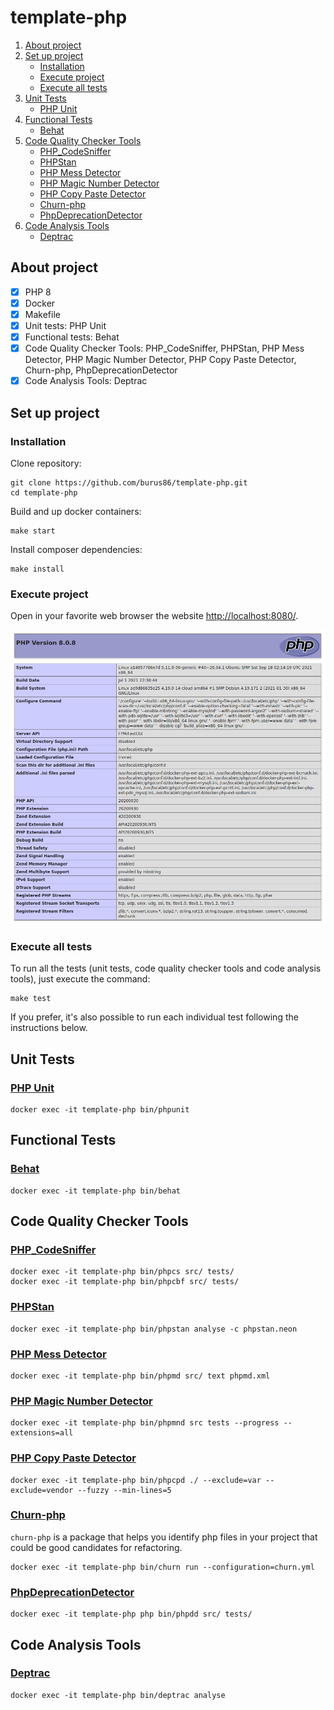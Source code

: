 # template-php

1. [About project](#about-project)
1. [Set up project](#set-up-project)
   * [Installation](#installation)
   * [Execute project](#execute-project)
   * [Execute all tests](#execute-all-tests)
1. [Unit Tests](#unit-tests)
   * [PHP Unit](#php-unit)
1. [Functional Tests](#functional-tests)
    * [Behat](#behat)
1. [Code Quality Checker Tools](#code-quality-checker-tools)
   * [PHP_CodeSniffer](#php_codesniffer)
   * [PHPStan](#phpstan)
   * [PHP Mess Detector](#php-mess-detector)
   * [PHP Magic Number Detector](#php-magic-number-detector)
   * [PHP Copy Paste Detector](#php-copy-paste-detector)
   * [Churn-php](#churn-php)
   * [PhpDeprecationDetector](#PhpDeprecationDetector)
1. [Code Analysis Tools](#code-analysis-tools)
   * [Deptrac](#deptrac)

## About project
- [x] PHP 8
- [x] Docker
- [x] Makefile
- [x] Unit tests: PHP Unit
- [x] Functional tests: Behat
- [x] Code Quality Checker Tools: PHP_CodeSniffer, PHPStan, PHP Mess Detector, PHP Magic Number Detector, PHP Copy Paste Detector, Churn-php, PhpDeprecationDetector
- [x] Code Analysis Tools: Deptrac

## Set up project

### Installation

Clone repository:

    git clone https://github.com/burus86/template-php.git
    cd template-php

Build and up docker containers:

    make start

Install composer dependencies:

    make install

### Execute project

Open in your favorite web browser the website [http://localhost:8080/](http://localhost:8080/).

![Captura](public/images/phpinfo.png)

### Execute all tests

To run all the tests (unit tests, code quality checker tools and code analysis tools), just execute the command:

    make test

If you prefer, it's also possible to run each individual test following the instructions below.

## Unit Tests

### [PHP Unit](https://github.com/sebastianbergmann/phpunit)

    docker exec -it template-php bin/phpunit

## Functional Tests

### [Behat](https://github.com/Behat/Behat)

    docker exec -it template-php bin/behat

## Code Quality Checker Tools

### [PHP_CodeSniffer](https://github.com/squizlabs/php_codesniffer)

    docker exec -it template-php bin/phpcs src/ tests/
    docker exec -it template-php bin/phpcbf src/ tests/

### [PHPStan](https://github.com/phpstan/phpstan)

    docker exec -it template-php bin/phpstan analyse -c phpstan.neon

### [PHP Mess Detector](https://github.com/phpmd/phpmd)

    docker exec -it template-php bin/phpmd src/ text phpmd.xml

### [PHP Magic Number Detector](https://github.com/povils/phpmnd)

    docker exec -it template-php bin/phpmnd src tests --progress --extensions=all

### [PHP Copy Paste Detector](https://github.com/sebastianbergmann/phpcpd)

    docker exec -it template-php bin/phpcpd ./ --exclude=var --exclude=vendor --fuzzy --min-lines=5

### [Churn-php](https://github.com/bmitch/churn-php)

`churn-php` is a package that helps you identify php files in your project that could be good candidates for refactoring.

    docker exec -it template-php bin/churn run --configuration=churn.yml

### [PhpDeprecationDetector](https://github.com/wapmorgan/PhpDeprecationDetector)

    docker exec -it template-php php bin/phpdd src/ tests/

## Code Analysis Tools

### [Deptrac](https://github.com/qossmic/deptrac)

    docker exec -it template-php bin/deptrac analyse
